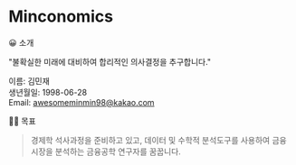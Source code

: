 # Minconomics

😀 소개

"불확실한 미래에 대비하여 합리적인 의사결정을 추구합니다."

이름: 김민재<br>
생년월일: 1998-06-28<br>
Email: awesomeminmin98@kakao.com

🏃‍♂️ 목표 

> 경제학 석사과정을 준비하고 있고, 데이터 및 수학적 분석도구를 사용하여 금융시장을 분석하는 금융공학 연구자를 꿈꿉니다.


  
